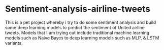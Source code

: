# Sentiment-analysis-airline-tweets

This is a pet project whereby i try to do some sentiment analysis and build some deep learning models to predict the sentiment of United airline tweets. Models that I am trying out include traditional machine learning models such as Naive Bayes to deep learning models such as MLP, & LSTM variants.

